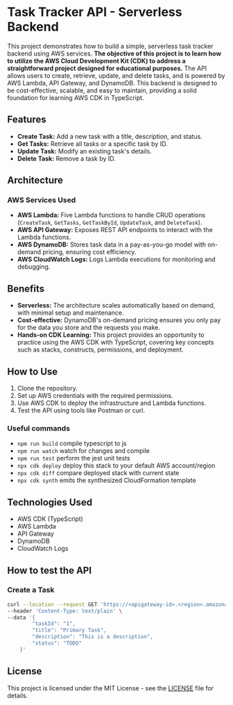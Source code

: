 # Task Tracker API - Serverless Backend

This project demonstrates how to build a simple, serverless task tracker backend using AWS services. **The objective of this project is to learn how to utilize the AWS Cloud Development Kit (CDK) to address a straightforward project designed for educational purposes.** The API allows users to create, retrieve, update, and delete tasks, and is powered by AWS Lambda, API Gateway, and DynamoDB. This backend is designed to be cost-effective, scalable, and easy to maintain, providing a solid foundation for learning AWS CDK in TypeScript.

## Features

- **Create Task:** Add a new task with a title, description, and status.
- **Get Tasks:** Retrieve all tasks or a specific task by ID.
- **Update Task:** Modify an existing task's details.
- **Delete Task:** Remove a task by ID.

## Architecture

### AWS Services Used

- **AWS Lambda:** Five Lambda functions to handle CRUD operations (`CreateTask`, `GetTasks`, `GetTaskById`, `UpdateTask`, and `DeleteTask`).
- **AWS API Gateway:** Exposes REST API endpoints to interact with the Lambda functions.
- **AWS DynamoDB:** Stores task data in a pay-as-you-go model with on-demand pricing, ensuring cost efficiency.
- **AWS CloudWatch Logs:** Logs Lambda executions for monitoring and debugging.

## Benefits

- **Serverless:** The architecture scales automatically based on demand, with minimal setup and maintenance.
- **Cost-effective:** DynamoDB's on-demand pricing ensures you only pay for the data you store and the requests you make.
- **Hands-on CDK Learning:** This project provides an opportunity to practice using the AWS CDK with TypeScript, covering key concepts such as stacks, constructs, permissions, and deployment.

## How to Use

1. Clone the repository.
2. Set up AWS credentials with the required permissions.
3. Use AWS CDK to deploy the infrastructure and Lambda functions.
4. Test the API using tools like Postman or curl.

### Useful commands

- `npm run build`   compile typescript to js
- `npm run watch`   watch for changes and compile
- `npm run test`    perform the jest unit tests
- `npx cdk deploy`  deploy this stack to your default AWS account/region
- `npx cdk diff`    compare deployed stack with current state
- `npx cdk synth`   emits the synthesized CloudFormation template

## Technologies Used

- AWS CDK (TypeScript)
- AWS Lambda
- API Gateway
- DynamoDB
- CloudWatch Logs

## How to test the API

### Create a Task

```bash
curl --location --request GET 'https://<apigateway-id>.<region>.amazonaws.com/tasks' \
--header 'Content-Type: text/plain' \
--data '{
        "taskId": "1",
        "title": "Primary Task",
        "description": "This is a description",
        "status": "TODO"
    }'
```

## License

This project is licensed under the MIT License - see the [LICENSE](LICENSE) file for details.
